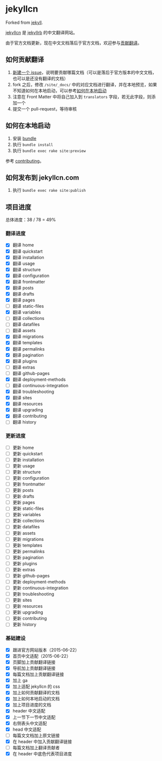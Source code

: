 jekyllcn
========

Forked from [jekyll](https://github.com/jekyll/jekyll).

[jekyllcn](http://jekyllcn.com/) 是 [jekyllrb](http://jekyllrb.com/) 的中文翻译网站。

由于官方文档更新，现在中文文档落后于官方文档，欢迎参与[贡献翻译](https://github.com/xcatliu/jekyllcn#如何贡献翻译)。

## 如何贡献翻译

1. [新建一个 issue](https://github.com/xcatliu/jekyllcn/issues/new)，说明要贡献哪篇文档（可以是落后于官方版本的中文文档，也可以是还没有翻译的文档）
2. fork 之后，修改 `/site/_docs/` 中的对应文档进行翻译，并在本地预览，如果不知道如何在本地启动，可以参考[如何在本地启动](https://github.com/xcatliu/jekyllcn#如何在本地启动)
3. 注意在 Front Matter 中将自己加入到 `translators` 字段，若无此字段，则添加一个
4. 提交一个 pull-request，等待审核

## 如何在本地启动

1. 安装 [bundle](http://bundler.io/)
2. 执行 `bundle install`
3. 执行 `bundle exec rake site:preview`

参考 [contributing](http://jekyllrb.com/docs/contributing/)。

## 如何发布到 jekyllcn.com

1. 执行 `bundle exec rake site:publish`

## 项目进度

总体进度：38 / 78 = 49%

### 翻译进度

- [x] 翻译 home
- [x] 翻译 quickstart
- [x] 翻译 installation
- [x] 翻译 usage
- [x] 翻译 structure
- [x] 翻译 configuration
- [x] 翻译 frontmatter
- [x] 翻译 posts
- [x] 翻译 drafts
- [x] 翻译 pages
- [ ] 翻译 static-files
- [x] 翻译 variables
- [ ] 翻译 collections
- [ ] 翻译 datafiles
- [ ] 翻译 assets
- [x] 翻译 migrations
- [x] 翻译 templates
- [x] 翻译 permalinks
- [x] 翻译 pagination
- [x] 翻译 plugins
- [ ] 翻译 extras
- [ ] 翻译 github-pages
- [x] 翻译 deployment-methods
- [ ] 翻译 continuous-integration
- [x] 翻译 troubleshooting
- [x] 翻译 sites
- [x] 翻译 resources
- [x] 翻译 upgrading
- [x] 翻译 contributing
- [ ] 翻译 history

### 更新进度

- [ ] 更新 home
- [ ] 更新 quickstart
- [ ] 更新 installation
- [ ] 更新 usage
- [ ] 更新 structure
- [ ] 更新 configuration
- [ ] 更新 frontmatter
- [ ] 更新 posts
- [ ] 更新 drafts
- [ ] 更新 pages
- [ ] 更新 static-files
- [ ] 更新 variables
- [ ] 更新 collections
- [ ] 更新 datafiles
- [ ] 更新 assets
- [ ] 更新 migrations
- [ ] 更新 templates
- [ ] 更新 permalinks
- [ ] 更新 pagination
- [ ] 更新 plugins
- [ ] 更新 extras
- [ ] 更新 github-pages
- [ ] 更新 deployment-methods
- [ ] 更新 continuous-integration
- [ ] 更新 troubleshooting
- [ ] 更新 sites
- [ ] 更新 resources
- [ ] 更新 upgrading
- [ ] 更新 contributing
- [ ] 更新 history

### 基础建设

- [x] 跟进官方网站版本（2015-06-22）
- [x] 首页中文适配（2015-06-22）
- [x] 页脚加上贡献翻译链接
- [x] 导航加上贡献翻译链接
- [x] 每篇文档加上贡献翻译链接
- [x] 加上 ga
- [x] 加上适配 jekyllcn 的 css
- [x] 加上如何贡献翻译的文档
- [x] 加上如何本地启动的文档
- [x] 加上项目进度的文档
- [x] header 中文适配
- [x] 上一节下一节中文适配
- [x] 右侧表头中文适配
- [x] head 中文适配
- [ ] 每篇文文档加上原文链接
- [x] 在 header 中加入贡献翻译链接
- [ ] 每篇文档加上翻译贡献者
- [x] 在 header 中底色代表项目进度

